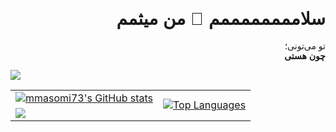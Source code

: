 <h1 dir="rtl" style="font-family: 'Vazir', sans-serif;">سلاممممممممم 👋 من میثمم</h1> 

<p dir="rtl" style="font-family: 'Vazir', sans-serif;">
تو می‌تونی؛ 
<br/>
<b>چون هستی</b>
</p>

<a href="https://www.github.com/mmasomi73" target="_blank" rel="noreferrer"><img
src="https://img.shields.io/github/followers/mmasomi73?logo=github&style=for-the-badge&color=0891b2&labelColor=1c1917"
/></a>


<table style="border-color:#fff ">
<tr style="border-color:#fff; border:none;">
<td style="border-color:#fff; border:none;">
<a href="http://www.github.com/mmasomi73"><img src="https://github-readme-stats.vercel.app/api?username=mmasomi73&show_icons=true&hide=&count_private=true&title_color=0891b2&text_color=ffffff&icon_color=0891b2&bg_color=1c1917&hide_border=true&show_icons=true" alt="mmasomi73's GitHub stats" /></a>
</td>
<td style="border-color:#fff; border:none;" rowspan="2">
<a href="https://github.com/mmasomi73" align="left"><img src="https://github-readme-stats.vercel.app/api/top-langs/?username=mmasomi73&langs_count=10&title_color=0891b2&text_color=ffffff&icon_color=0891b2&bg_color=1c1917&hide_border=true&locale=en&custom_title=Top%20%Languages" alt="Top Languages" /></a>
</td style="border-color:#fff; border:none;">
</tr>
<tr style="border-color:#fff; border:none;">
<td style="border-color:#fff; border:none;">
<a href="http://www.github.com/mmasomi73"><img src="https://github-readme-streak-stats.herokuapp.com/?user=mmasomi73&stroke=ffffff&background=1c1917&ring=0891b2&fire=0891b2&currStreakNum=ffffff&currStreakLabel=0891b2&sideNums=ffffff&sideLabels=ffffff&dates=ffffff&hide_border=true" /></a>
</td>
</tr>
</table>


